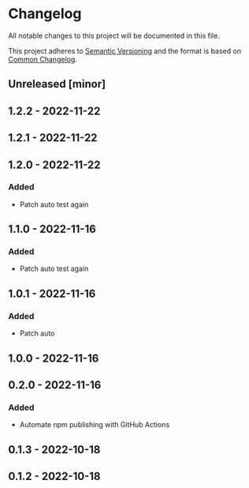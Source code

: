 # Changelog

All notable changes to this project will be documented in this file.

This project adheres to [Semantic Versioning](https://semver.org/spec/v2.0.0.html) and the format is based on [Common Changelog](https://common-changelog.org).

## Unreleased [minor]

## 1.2.2 - 2022-11-22

## 1.2.1 - 2022-11-22

## 1.2.0 - 2022-11-22
### Added
- Patch auto test again

## 1.1.0 - 2022-11-16
### Added
- Patch auto test again

## 1.0.1 - 2022-11-16
### Added
- Patch auto

## 1.0.0 - 2022-11-16

## 0.2.0 - 2022-11-16
### Added
- Automate npm publishing with GitHub Actions

## 0.1.3 - 2022-10-18

## 0.1.2 - 2022-10-18
